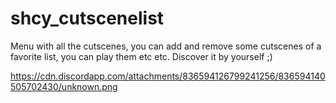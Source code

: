 # shcy_cutscenelist
Menu with all the cutscenes, you can add and remove some cutscenes of a favorite list, you can play them etc etc. Discover it by yourself ;)


https://cdn.discordapp.com/attachments/836594126799241256/836594140505702430/unknown.png
